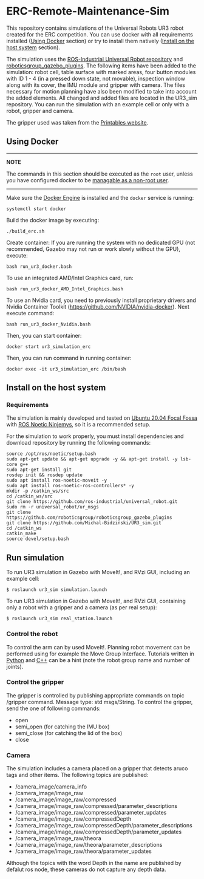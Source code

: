 # ERC-Remote-Maintenance-Sim

This repository contains simulations of the Universal Robots UR3 robot created for the ERC competition. You can use docker with all requirements installed  ([Using Docker](#using-docker) section) or try to install them natively ([Install on the host system](#install-on-the-host-system) section).

The simulation uses the [ROS-Industrial Universal Robot repository](https://github.com/ros-industrial/universal_robot) and [roboticsgroup_gazebo_plugins](https://github.com/roboticsgroup/roboticsgroup_gazebo_plugins). The following items have been added to the simulation: robot cell, table surface with marked areas, four button modules with ID 1 - 4 (in a pressed down state, not movable), inspection window along with its cover, the IMU module and gripper with camera. The files necessary for motion planning have also been modified to take into account the added elements. All changed and added files are located in the UR3_sim repository. You can run the simulation with an example cell or only with a robot, gripper and camera.

The gripper used was taken from the [Printables website](https://www.printables.com/pl/model/165722-robotic-gripper?fbclid=IwAR14jhZnuyvgtlFUA-Fm_h8lI08LHBNPQ0fYph930b-ZGCJd9EBcdEk6IPQ).

## Using Docker

---
**NOTE**

The commands in this section should be executed as the `root` user, unless you have configured docker to be [managable as a non-root user](https://docs.docker.com/engine/install/linux-postinstall/).

---

Make sure the [Docker Engine](https://docs.docker.com/engine/install/#server) is installed and the `docker` service is running:
```
systemctl start docker
```
Build the docker image by executing:
```
./build_erc.sh 
```
Create container:
If you are running the system with no dedicated GPU (not recommended, Gazebo may not run or work slowly without the GPU), execute:
```
bash run_ur3_docker.bash
```
To use an integrated AMD/Intel Graphics card, run:
```
bash run_ur3_docker_AMD_Intel_Graphics.bash
```
To use an Nvidia card, you need to previously install proprietary drivers and Nvidia Container Toolkit (https://github.com/NVIDIA/nvidia-docker). Next execute command:
``` 
bash run_ur3_docker_Nvidia.bash
```
Then, you can start container:
```
docker start ur3_simulation_erc
```
Then, you can run command in running container:
```
docker exec -it ur3_simulation_erc /bin/bash
```

## Install on the host system

### Requirements

The simulation is mainly developed and tested on [Ubuntu 20.04 Focal Fossa](https://releases.ubuntu.com/20.04/) with [ROS Noetic Ninjemys](http://wiki.ros.org/noetic/Installation/Ubuntu), so it is a recommended setup. 

For the simulation to work properly, you must install dependencies and download repository by running the following commands: 
``` 
source /opt/ros/noetic/setup.bash
sudo apt-get update && apt-get upgrade -y && apt-get install -y lsb-core g++
sudo apt-get install git
rosdep init && rosdep update
sudo apt install ros-noetic-moveit -y
sudo apt install ros-noetic-ros-controllers* -y
mkdir -p /catkin_ws/src
cd /catkin_ws/src
git clone https://github.com/ros-industrial/universal_robot.git
sudo rm -r universal_robot/ur_msgs
git clone https://github.com/roboticsgroup/roboticsgroup_gazebo_plugins
git clone https://github.com/Michal-Bidzinski/UR3_sim.git
cd /catkin_ws
catkin_make
source devel/setup.bash
```
## Run simulation
To run UR3 simulation in Gazebo with MoveIt!, and RVzi GUI, including an example cell:
```
$ roslaunch ur3_sim simulation.launch 
```
To run UR3 simulation in Gazebo with MoveIt!, and RVzi GUI, containing only a robot with a gripper and a camera (as per real setup):
```
$ roslaunch ur3_sim real_station.launch 
```

### Control the robot
To control the arm can by used MoveIt!. Planning robot movement can be performed using for example the Move Group Interface. Tutorials written in [Python](https://github.com/ros-planning/moveit_tutorials/blob/master/doc/move_group_python_interface/scripts/move_group_python_interface_tutorial.py) and [C++](https://github.com/ros-planning/moveit_tutorials/blob/master/doc/move_group_interface/src/move_group_interface_tutorial.cpp) can be a hint (note the robot group name and number of joints).


### Control the gripper
The gripper is controlled by publishing appropriate commands on topic /gripper command. Message type: std msgs/String. To control the gripper, send the one of following commands:
- open
- semi_open (for catching the IMU box)
- semi_close (for catching the lid of the box)
- close

### Camera
The simulation includes a camera placed on a gripper that detects aruco tags and other items. 
The following topics are published:
- /camera\_image/camera\_info
- /camera\_image/image\_raw
- /camera\_image/image\_raw/compressed
- /camera\_image/image\_raw/compressed/parameter\_descriptions
- /camera\_image/image\_raw/compressed/parameter\_updates
- /camera\_image/image\_raw/compressedDepth
- /camera\_image/image\_raw/compressedDepth/parameter\_descriptions
- /camera\_image/image\_raw/compressedDepth/parameter\_updates
- /camera\_image/image\_raw/theora
- /camera\_image/image\_raw/theora/parameter\_descriptions
- /camera\_image/image\_raw/theora/parameter\_updates

Although the topics with the word Depth in the name are published by defalut ros node,
these cameras do not capture any depth data.

